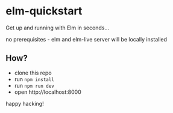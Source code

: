# elm-quickstart

Get up and running with Elm in seconds...


no prerequisites - elm and elm-live server will be locally installed


## How?

* clone this repo
* run ```npm install```
* run ```npm run dev```
* open http://localhost:8000

happy hacking!
